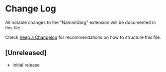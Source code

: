 # Change Log

All notable changes to the "NamanGarg" extension will be documented in this file.

Check [Keep a Changelog](http://keepachangelog.com/) for recommendations on how to structure this file.

## [Unreleased]

- Initial release